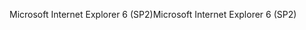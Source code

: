 <span data-ttu-id="2fb60-101">Microsoft Internet Explorer 6 (SP2)</span><span class="sxs-lookup"><span data-stu-id="2fb60-101">Microsoft Internet Explorer 6 (SP2)</span></span>